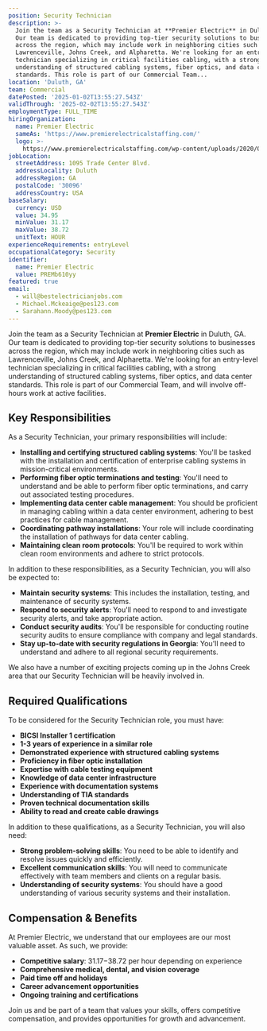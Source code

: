 ```yaml
---
position: Security Technician
description: >-
  Join the team as a Security Technician at **Premier Electric** in Duluth, GA.
  Our team is dedicated to providing top-tier security solutions to businesses
  across the region, which may include work in neighboring cities such as
  Lawrenceville, Johns Creek, and Alpharetta. We're looking for an entry-level
  technician specializing in critical facilities cabling, with a strong
  understanding of structured cabling systems, fiber optics, and data center
  standards. This role is part of our Commercial Team...
location: 'Duluth, GA'
team: Commercial
datePosted: '2025-01-02T13:55:27.543Z'
validThrough: '2025-02-02T13:55:27.543Z'
employmentType: FULL_TIME
hiringOrganization:
  name: Premier Electric
  sameAs: 'https://www.premierelectricalstaffing.com/'
  logo: >-
    https://www.premierelectricalstaffing.com/wp-content/uploads/2020/05/Premier-Electrical-Staffing-logo.png
jobLocation:
  streetAddress: 1095 Trade Center Blvd.
  addressLocality: Duluth
  addressRegion: GA
  postalCode: '30096'
  addressCountry: USA
baseSalary:
  currency: USD
  value: 34.95
  minValue: 31.17
  maxValue: 38.72
  unitText: HOUR
experienceRequirements: entryLevel
occupationalCategory: Security
identifier:
  name: Premier Electric
  value: PREMb610yy
featured: true
email:
  - will@bestelectricianjobs.com
  - Michael.Mckeaige@pes123.com
  - Sarahann.Moody@pes123.com
---
```




Join the team as a Security Technician at **Premier Electric** in Duluth, GA. Our team is dedicated to providing top-tier security solutions to businesses across the region, which may include work in neighboring cities such as Lawrenceville, Johns Creek, and Alpharetta. We're looking for an entry-level technician specializing in critical facilities cabling, with a strong understanding of structured cabling systems, fiber optics, and data center standards. This role is part of our Commercial Team, and will involve off-hours work at active facilities.

## Key Responsibilities
As a Security Technician, your primary responsibilities will include:

- **Installing and certifying structured cabling systems**: You'll be tasked with the installation and certification of enterprise cabling systems in mission-critical environments.
- **Performing fiber optic terminations and testing**: You'll need to understand and be able to perform fiber optic terminations, and carry out associated testing procedures.
- **Implementing data center cable management**: You should be proficient in managing cabling within a data center environment, adhering to best practices for cable management.
- **Coordinating pathway installations**: Your role will include coordinating the installation of pathways for data center cabling.
- **Maintaining clean room protocols**: You'll be required to work within clean room environments and adhere to strict protocols.

In addition to these responsibilities, as a Security Technician, you will also be expected to:

- **Maintain security systems**: This includes the installation, testing, and maintenance of security systems.
- **Respond to security alerts**: You'll need to respond to and investigate security alerts, and take appropriate action.
- **Conduct security audits**: You'll be responsible for conducting routine security audits to ensure compliance with company and legal standards.
- **Stay up-to-date with security regulations in Georgia**: You'll need to understand and adhere to all regional security requirements.

We also have a number of exciting projects coming up in the Johns Creek area that our Security Technician will be heavily involved in.

## Required Qualifications
To be considered for the Security Technician role, you must have:

- **BICSI Installer 1 certification**
- **1-3 years of experience in a similar role**
- **Demonstrated experience with structured cabling systems**
- **Proficiency in fiber optic installation**
- **Expertise with cable testing equipment**
- **Knowledge of data center infrastructure**
- **Experience with documentation systems**
- **Understanding of TIA standards**
- **Proven technical documentation skills**
- **Ability to read and create cable drawings**

In addition to these qualifications, as a Security Technician, you will also need:

- **Strong problem-solving skills**: You need to be able to identify and resolve issues quickly and efficiently.
- **Excellent communication skills**: You will need to communicate effectively with team members and clients on a regular basis.
- **Understanding of security systems**: You should have a good understanding of various security systems and their installation.

## Compensation & Benefits
At Premier Electric, we understand that our employees are our most valuable asset. As such, we provide:

- **Competitive salary**: $31.17-$38.72 per hour depending on experience
- **Comprehensive medical, dental, and vision coverage**
- **Paid time off and holidays**
- **Career advancement opportunities**
- **Ongoing training and certifications** 

Join us and be part of a team that values your skills, offers competitive compensation, and provides opportunities for growth and advancement.
